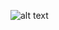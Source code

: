 ![alt text](https://sun9-4.userapi.com/impg/R7l3RtnqcaZtdjMaJMWIIaS7-BljY46xKHVEpQ/XAl_23ylT2M.jpg?size=400x250&quality=96&sign=eceffb625b9ceaf54e76c74547c47a85&type=album)
